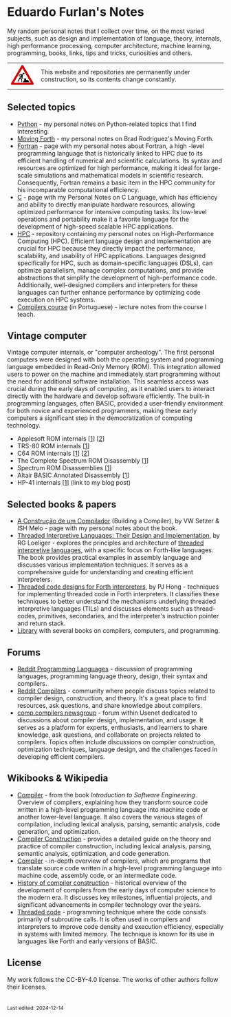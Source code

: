 # Eduardo Furlan's Notes

My random personal notes that I collect over time, on the most varied subjects, such as design and implementation of language, theory, internals, high performance processing, computer architecture, machine learning, programming, books, links, tips and tricks, curiosities and others.

<table>
    <tr>
        <td><img src="img/construction.gif"></td>
        <td>This website and repositories are permanently under construction, so its contents change constantly.</td>
    </tr>
</table>


## Selected topics

* [Python](python/README.md) - my personal notes on Python-related topics that I find interesting.
* [Moving Forth](Moving_Forth/README.md) - my personal notes on Brad Rodriguez's Moving Forth.
* [Fortran](fortran/README.md) - page with my personal notes about Fortran, a high -level programming language that is historically linked to HPC due to its efficient handling of numerical and scientific calculations. Its syntax and resources are optimized for high performance, making it ideal for large-scale simulations and mathematical models in scientific research. Consequently, Fortran remains a basic item in the HPC community for his incomparable computational efficiency.
* [C](c/README.md) - page with my Personal Notes on C Language, which has efficiency and ability to directly manipulate hardware resources, allowing optimized performance for intensive computing tasks. Its low-level operations and portability make it a favorite language for the development of high-speed scalable HPC applications.
* [HPC](https://github.com/efurlanm/hpc) - repository containing my personal notes on High-Performance Computing (HPC). Efficient language design and implementation are crucial for HPC because they directly impact the performance, scalability, and usability of HPC applications. Languages designed specifically for HPC, such as domain-specific languages (DSLs), can optimize parallelism, manage complex computations, and provide abstractions that simplify the development of high-performance code. Additionally, well-designed compilers and interpreters for these languages can further enhance performance by optimizing code execution on HPC systems.
* [Compilers course](https://github.com/efurlanm/teaching/tree/main/comp) (in Portuguese) - lecture notes from the course I teach.


## Vintage computer

Vintage computer internals, or "computer archeology". The first personal computers were designed with both the operating system and programming language embedded in Read-Only Memory (ROM). This integration allowed users to power on the machine and immediately start programming without the need for additional software installation. This seamless access was crucial during the early days of computing, as it enabled users to interact directly with the hardware and develop software efficiently. The built-in programming languages, often BASIC, provided a user-friendly environment for both novice and experienced programmers, making these early computers a significant step in the democratization of computing technology.

* Applesoft ROM internals [[1](http://www.txbobsc.com/scsc/scdocumentor)] [[2](https://6502disassembly.com/a2-rom)]
* TRS-80 ROM internals [[1](https://www.trs-80.com/wordpress/roms/)]
* C64 ROM internals [[1](https://www.pagetable.com/c64ref/c64disasm)] [[2](https://github.com/tgiphil/c64rom)]
* The Complete Spectrum ROM Disassembly [[1](https://archive.org/details/CompleteSpectrumROMDisassemblyThe)]
* Spectrum ROM Disassemblies [[1](https://github.com/ZXSpectrumVault/rom-disassemblies)]
* Altair BASIC Annotated Disassembly [[1](http://altairbasic.org)]
* HP-41 internals [[1](blog/posts/2024/hp41.md)] (link to my blog post)


## Selected books & papers

* [A Construção de um Compilador](buildcomp.md) (Building a Compiler), by VW Setzer & ISH Melo - page with my personal notes about the book.
* [Threaded Interpretive Languages: Their Design and Implementation](https://vdoc.pub/documents/threaded-interpretive-languages-their-design-and-implementation-1seph9gct7uo), by RG Loeliger - explores the principles and architecture of [threaded interpretive languages](https://en.wikipedia.org/wiki/Threaded_code), with a specific focus on Forth-like languages. The book provides practical examples in assembly language and discusses various implementation techniques. It serves as a comprehensive guide for understanding and creating efficient interpreters.
* [Threaded code designs for Forth interpreters](https://dl.acm.org/doi/10.1145/146559.146561), by PJ Hong - techniques for implementing threaded code in Forth interpreters. It classifies these techniques to better understand the mechanisms underlying threaded interpretive languages (TILs) and discusses elements such as thread-codes, primitives, secondaries, and the interpreter's instruction pointer and return stack.
* [Library](https://vdoc.pub/search/compiler) with several books on compilers, computers, and programming.


## Forums

* [Reddit Programming Languages](http://www.reddit.com/r/ProgrammingLanguages) - discussion of programming languages, programming language theory, design, their syntax and compilers.
* [Reddit Compilers](http://www.reddit.com/r/Compilers) - community where people discuss topics related to compiler design, construction, and theory. It's a great place to find resources, ask questions, and share knowledge about compilers.
* [comp.compilers newsgroup](https://compilers.iecc.com) - forum within Usenet dedicated to discussions about compiler design, implementation, and usage. It serves as a platform for experts, enthusiasts, and learners to share knowledge, ask questions, and collaborate on projects related to compilers. Topics often include discussions on compiler construction, optimization techniques, language design, and the challenges faced in developing efficient compilers.


## Wikibooks & Wikipedia

* [Compiler](https://en.wikibooks.org/wiki/Introduction_to_Software_Engineering/Tools/Compiler) - from the book *Introduction to Software Engineering*. Overview of compilers, explaining how they transform source code written in a high-level programming language into machine code or another lower-level language. It also covers the various stages of compilation, including lexical analysis, parsing, semantic analysis, code generation, and optimization.
* [Compiler Construction](https://en.wikibooks.org/wiki/Compiler_Construction) - provides a detailed guide on the theory and practice of compiler construction, including lexical analysis, parsing, semantic analysis, optimization, and code generation.
* [Compiler](https://en.wikipedia.org/wiki/Compiler) - in-depth overview of compilers, which are programs that translate source code written in a high-level programming language into machine code, assembly code, or an intermediate code.
* [History of compiler construction](https://en.wikipedia.org/wiki/History_of_compiler_construction) - historical overview of the development of compilers from the early days of computer science to the modern era. It discusses key milestones, influential projects, and significant advancements in compiler technology over the years.
* [Threaded code](https://en.wikipedia.org/wiki/Threaded_code) - programming technique where the code consists primarily of subroutine calls. It is often used in compilers and interpreters to improve code density and execution efficiency, especially in systems with limited memory. The technique is known for its use in languages like Forth and early versions of BASIC.


## License

My work follows the CC-BY-4.0 license. The works of other authors follow their licenses.


<br><small>Last edited: 2024-12-14</small>
